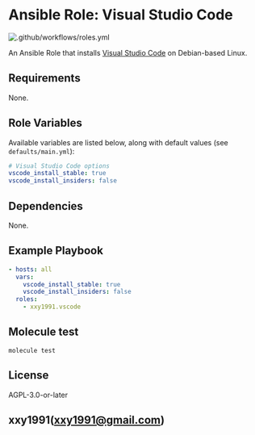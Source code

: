Ansible Role: Visual Studio Code
=========

![.github/workflows/roles.yml](https://github.com/xxy1991/ansible-collection-debase/actions/workflows/roles.yml/badge.svg)

An Ansible Role that installs [Visual Studio Code](https://code.visualstudio.com) on Debian-based Linux.

Requirements
------------

None.

Role Variables
--------------

Available variables are listed below, along with default values (see `defaults/main.yml`):

```yaml
# Visual Studio Code options
vscode_install_stable: true
vscode_install_insiders: false
```

Dependencies
------------

None.

Example Playbook
----------------

```yaml
- hosts: all
  vars:
    vscode_install_stable: true
    vscode_install_insiders: false
  roles:
    - xxy1991.vscode
```

Molecule test
-------------

```shell
molecule test
```

License
-------

AGPL-3.0-or-later

xxy1991(xxy1991@gmail.com)
------------------
